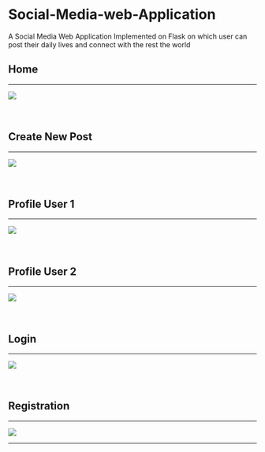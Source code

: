 # **Social-Media-web-Application**
A Social Media Web Application Implemented on Flask on which user can post their daily lives and connect with the rest the world



## **Home**
<hr>
<img src="./images/home.png">
<br>
<br>
<br>


## **Create New Post**
<hr>
<img src="./images/new-post.png">
<br>
<br>
<br>

## **Profile User 1**
<hr>
<img src="./images/profile.png">
<br>
<br>
<br>

## **Profile User 2**
<hr>
<img src="./images/profile-2.png">
<br>
<br>
<br>

## **Login**
<hr>
<img src="./images/login.png">
<br>
<br>
<br>

## **Registration**
<hr>
<img src="./images/reg.png">
<hr>
<br>
<br>

